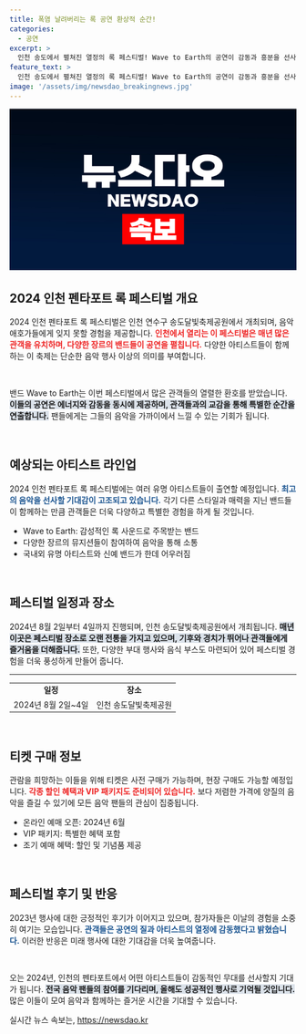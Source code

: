 ```yaml
---
title: 폭염 날려버리는 록 공연 환상적 순간!
categories:
  - 공연
excerpt: >
  인천 송도에서 펼쳐진 열정의 록 페스티벌! Wave to Earth의 공연이 감동과 흥분을 선사하며 관객들을 매료시켰습니다. 음악의 힘을 느끼고 싶다면, 클릭!
feature_text: >
  인천 송도에서 펼쳐진 열정의 록 페스티벌! Wave to Earth의 공연이 감동과 흥분을 선사하며 관객들을 매료시켰습니다. 음악의 힘을 느끼고 싶다면, 클릭!
image: '/assets/img/newsdao_breakingnews.jpg'
---
```


<p><img src="/assets/img/newsdao_breakingnews.jpg" alt="cryptoinkorea 속보" /></p>

<p><html>
<head>
    <title>2024 인천 펜타포트 록 페스티벌 개요</title>
</head>
<body></p>

<h2 data-ke-size="size26">2024 인천 펜타포트 록 페스티벌 개요</h2>

<p data-ke-size="size16">2024 인천 펜타포트 록 페스티벌은 인천 연수구 송도달빛축제공원에서 개최되며, 음악 애호가들에게 잊지 못할 경험을 제공합니다. <b><span style="color: #ee2323;">인천에서 열리는 이 페스티벌은 매년 많은 관객을 유치하며, 다양한 장르의 밴드들이 공연을 펼칩니다.</span></b> 다양한 아티스트들이 함께하는 이 축제는 단순한 음악 행사 이상의 의미를 부여합니다. </p>

<p data-ke-size="size16">&nbsp;</p>

<p>밴드 Wave to Earth는 이번 페스티벌에서 많은 관객들의 열렬한 환호를 받았습니다. <b><span style="background-color: #21538527;">이들의 공연은 에너지와 감동을 동시에 제공하며, 관객들과의 교감을 통해 특별한 순간을 연출합니다.</span></b> 팬들에게는 그들의 음악을 가까이에서 느낄 수 있는 기회가 됩니다. </p>

<p data-ke-size="size16">&nbsp;</p>

<h2>예상되는 아티스트 라인업</h2>

<p data-ke-size="size16">2024 인천 펜타포트 록 페스티벌에는 여러 유명 아티스트들이 출연할 예정입니다. <b><span style="color: #1a5490;">최고의 음악을 선사할 기대감이 고조되고 있습니다.</span></b> 각기 다른 스타일과 매력을 지닌 밴드들이 함께하는 만큼 관객들은 더욱 다양하고 특별한 경험을 하게 될 것입니다.</p>

<ul>
    <li>Wave to Earth: 감성적인 록 사운드로 주목받는 밴드</li>
    <li>다양한 장르의 뮤지션들이 참여하여 음악을 통해 소통</li>
    <li>국내외 유명 아티스트와 신예 밴드가 한데 어우러짐</li>
</ul>

<p data-ke-size="size16">&nbsp;</p>

<h2>페스티벌 일정과 장소</h2>

<p data-ke-size="size16">2024년 8월 2일부터 4일까지 진행되며, 인천 송도달빛축제공원에서 개최됩니다. <b><span style="background-color: #21538527;">매년 이곳은 페스티벌 장소로 오랜 전통을 가지고 있으며, 기후와 경치가 뛰어나 관객들에게 즐거움을 더해줍니다.</span></b> 또한, 다양한 부대 행사와 음식 부스도 마련되어 있어 페스티벌 경험을 더욱 풍성하게 만들어 줍니다.</p>

<hr>

<table>
    <tr>
        <td style="text-align: center; height: 17px;"><b>일정</b></td>
        <td style="text-align: center; height: 17px;"><b>장소</b></td>
    </tr>
    <tr>
        <td style="text-align: center; height: 17px;">2024년 8월 2일~4일</td>
        <td style="text-align: center; height: 17px;">인천 송도달빛축제공원</td>
    </tr>
</table>

<p data-ke-size="size16">&nbsp;</p>

<h2>티켓 구매 정보</h2>

<p data-ke-size="size16">관람을 희망하는 이들을 위해 티켓은 사전 구매가 가능하며, 현장 구매도 가능할 예정입니다. <b><span style="color: #ee2323;">각종 할인 혜택과 VIP 패키지도 준비되어 있습니다.</span></b> 보다 저렴한 가격에 양질의 음악을 즐길 수 있기에 모든 음악 팬들의 관심이 집중됩니다.</p>

<ul>
    <li>온라인 예매 오픈: 2024년 6월</li>
    <li>VIP 패키지: 특별한 혜택 포함</li>
    <li>조기 예매 혜택: 할인 및 기념품 제공</li>
</ul>

<p data-ke-size="size16">&nbsp;</p>

<h2>페스티벌 후기 및 반응</h2>

<p data-ke-size="size16">2023년 행사에 대한 긍정적인 후기가 이어지고 있으며, 참가자들은 이날의 경험을 소중히 여기는 모습입니다. <b><span style="color: #1a5490;">관객들은 공연의 질과 아티스트의 열정에 감동했다고 밝혔습니다.</span></b> 이러한 반응은 미래 행사에 대한 기대감을 더욱 높여줍니다. </p>

<p data-ke-size="size16">&nbsp;</p>

<p>오는 2024년, 인천의 펜타포트에서 어떤 아티스트들이 감동적인 무대를 선사할지 기대가 됩니다. <b><span style="background-color: #21538527;">전국 음악 팬들의 참여를 기다리며, 올해도 성공적인 행사로 기억될 것입니다.</span></b> 많은 이들이 모여 음악과 함께하는 즐거운 시간을 기대할 수 있습니다. </p>

<p></body>
</html></p>
실시간 뉴스 속보는, <a href="https://newsdao.kr" rel="dofollow">https://newsdao.kr</a>


